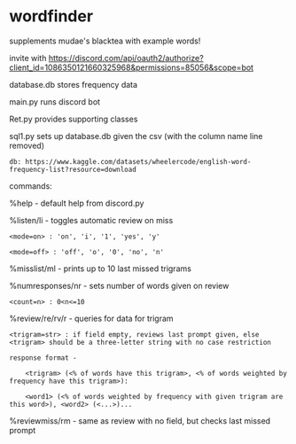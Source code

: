 # wordfinder

supplements mudae's blacktea with example words!

invite with https://discord.com/api/oauth2/authorize?client_id=1086350121660325968&permissions=85056&scope=bot

database.db stores frequency data

main.py runs discord bot

Ret.py provides supporting classes

sql1.py sets up database.db given the csv (with the column name line removed)

    db: https://www.kaggle.com/datasets/wheelercode/english-word-frequency-list?resource=download

commands:

%help - default help from discord.py

%listen/li <mode> - toggles automatic review on miss

    <mode=on> : 'on', 'i', '1', 'yes', 'y'

    <mode=off> : 'off', 'o', '0', 'no', 'n'

%misslist/ml - prints up to 10 last missed trigrams

%numresponses/nr <count> - sets number of words given on review

    <count=n> : 0<n<=10
    
%review/re/rv/r <trigram> - queries for data for trigram

    <trigram=str> : if field empty, reviews last prompt given, else <trigram> should be a three-letter string with no case restriction

    response format - 

        <trigram> (<% of words have this trigram>, <% of words weighted by frequency have this trigram>):

        <word1> (<% of words weighted by frequency with given trigram are this word>), <word2> (<...>)...

%reviewmiss/rm - same as review with no field, but checks last missed prompt
